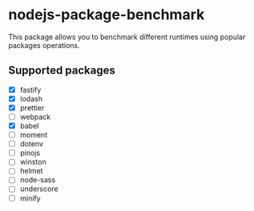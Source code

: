 # nodejs-package-benchmark

This package allows you to benchmark different runtimes using popular
packages operations.

## Supported packages

- [x] fastify
- [x] lodash
- [x] prettier
- [ ] webpack
- [x] babel
- [ ] moment
- [ ] dotenv
- [ ] pinojs
- [ ] winston
- [ ] helmet
- [ ] node-sass
- [ ] underscore
- [ ] minify
